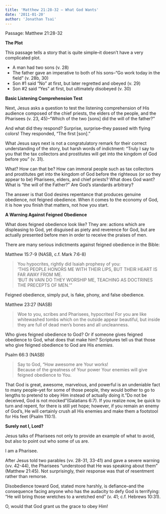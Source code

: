 ```yaml
---
title: 'Matthew 21:28-32 – What God Wants'
date: '2011-01-20'
author: 'Jonathan Tsai'
---
```

Passage: Matthew 21:28-32

**The Plot**

This passage tells a story that is quite simple–it doesn’t have a very complicated plot.

- A man had two sons (v. 28)
- The father gave an imperative to both of his sons–“Go work today in the field” (v. 28b, 30)
- Son #1 said “No” at first, but later regretted and obeyed (v. 29)
- Son #2 said “Yes” at first, but ultimately disobeyed (v. 30)

**Basic Listening Comprehension Test**

Next, Jesus asks a question to test the listening comprehension of His audience composed of the chief priests, the elders of the people, and the Pharisees (v. 23, 45)–“Which of the two [sons] did the will of the father?”

And what did they respond? Surprise, surprise–they passed with flying colors! They responded, “The first [son].”

What Jesus says next is not a congratulatory remark for their correct understanding of the story, but harsh words of indictment: “Truly I say to you that the tax collectors and prostitutes will get into the kingdom of God before you” (v. 31).

What? How can that be? How can immoral people such as tax collectors and prostitutes get into the kingdom of God before the righteous (or so they appear to be) Pharisees, elders, and chief priests? What does God want? What is “the will of the Father?” Are God’s standards arbitrary?

The answer is that God desires repentance that produces genuine obedience, not feigned obedience. When it comes to the economy of God, it is how you finish that matters, not how you start.

**A Warning Against Feigned Obedience**

What does feigned obedience look like? They are: actions which are displeasing to God, yet disguised as piety and reverence for God, but are actually presented before men in order to receive the praises of men.

There are many serious indictments against feigned obedience in the Bible:

Matthew 15:7-9 (NASB, c.f. Mark 7:6-8)

> You hypocrites, rightly did Isaiah prophesy of you:  
> ‘THIS PEOPLE HONORS ME WITH THEIR LIPS, BUT THEIR HEART IS FAR AWAY FROM ME.  
> ‘BUT IN VAIN DO THEY WORSHIP ME, TEACHING AS DOCTRINES THE PRECEPTS OF MEN.'”

Feigned obedience, simply put, is fake, phony, and false obedience.

Matthew 23:27 (NASB)

> Woe to you, scribes and Pharisees, hypocrites! For you are like whitewashed tombs which on the outside appear beautiful, but inside they are full of dead men’s bones and all uncleanness.

Who gives feigned obedience to God? Or if someone gives feigned obedience to God, what does that make him? Scriptures tell us that those who give feigned obedience to God are His _enemies_.

Psalm 66:3 (NASB)
> Say to God, “How awesome are Your works!  
> Because of the greatness of Your power Your enemies will give feigned obedience to You.

That God is great, awesome, marvelous, and powerful is an undeniable fact to many people–yet for some of those people, they would bother to go to lengths to pretend to obey Him instead of actually doing it.”Do not be deceived, God is not mocked”(Galatians 6:7). If you realize now, be quick to turn and repent, for there is still yet hope; however, if you remain an enemy of God’s, He will certainly crush all His enemies and make them a footstool for His feet (Psalm 110:1).

**Surely not I, Lord?**

Jesus talks of Pharisees not only to provide an example of what to avoid, but also to point out who some of us are.

I am a Pharisee.

After Jesus told two parables (vv. 28-31, 33-41) and gave a severe warning (vv. 42-44), the Pharisees “understood that He was speaking about them” (Matthew 21:45). Not surprisingly, their response was that of resentment rather than remorse.

Disobedience toward God, stated more harshly, is defiance–and the consequence facing anyone who has the audacity to defy God is terrifying: “He will bring those wretches to a wretched end” (v. 41; c.f. Hebrews 10:31).

O, would that God grant us the grace to obey Him!
